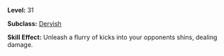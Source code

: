 <!-- TITLE: Skill: Flurry Of Kicks -->

**Level:** 31

**Subclass:** [Dervish](dervish)

**Skill Effect:**  Unleash a flurry of kicks into your opponents shins, dealing damage.